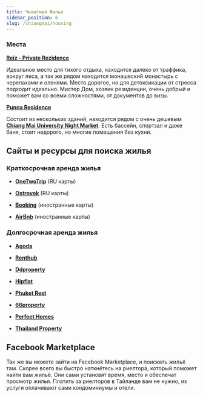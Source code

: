```yaml
---
title: Чиангмай Жилье
sidebar_position: 6
slug: /chiangmai/housing
---
```


### Места

[**Reiz - Private Rezidence**](https://goo.gl/maps/BEZtpY8oMStzk54g6)

Идеальное место для тихого отдыха, находится далеко от траффика, вокруг леса, а так же рядом находится монашеский монастырь с черепахами и оленями. Место дорогое, но для детоксикации от стресса подходит идеально. Мистер Дом, хозяин резиденции, очень добрый и поможет вам со всеми сложностями, от документов до визы.

[**Punna Residence**](https://goo.gl/maps/SWz23rm5mSciyDEM7)

Состоит из нескольких зданий, находится рядом с очень дешевым [**Chiang Mai University Night Market**](./food.md). Есть бассейн, спортзал и даже баня, стоит недорого, но многие помещения без кухни.


## Сайты и ресурсы для поиска жилья

### Краткосрочная аренда жилья

- [**OneTwoTrip**](https://www.onetwotrip.com/) (RU карты)

- [**Ostrovok**](https://ostrovok.ru/) (RU карты)

- [**Booking**](https://www.booking.com/) (иностранные карты)

- [**AirBnb**](https://www.airbnb.ru/) (иностранные карты)

### Долгосрочная аренда жилья

- [**Agoda**](https://www.agoda.com/ru-ru)

- [**Renthub**](https://www.renthub.in.th/en)

- [**Ddproperty**](https://www.ddproperty.com/en)

- [**Hipflat**](https://www.hipflat.co.th/en)

- [**Phuket Rest**](https://phuket.rest/)

- [**66property**](https://66property.com/property/condos-for-rent-chiang-mai/)

- [**Perfect Homes**](https://perfecthomes.co.th/)

- [**Thailand Property**](https://www.thailand-property.com/)

## Facebook Marketplace

Так же вы можете зайти на Facebook Marketplace, и поискать жильё там. Скорее всего вы быстро наткнётесь на риелтора, который поможет найти вам жильё. Они сами установят время, место и обеспечат просмотр жилья. Платить за риелторов в Тайланде вам не нужно, их услуги оплачивают сами кондоминиумы и отели.